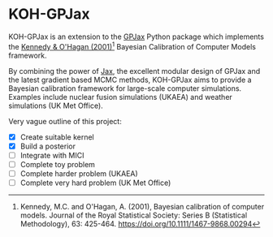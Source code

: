 # KOH-GPJax

KOH-GPJax is an extension to the [GPJax](https://github.com/JaxGaussianProcesses/GPJax) Python package which implements the [Kennedy & O'Hagan (2001)](https://rss.onlinelibrary.wiley.com/doi/10.1111/1467-9868.00294)[^1] Bayesian Calibration of Computer Models framework.

By combining the power of [Jax](https://jax.readthedocs.io/en/latest/), the excellent modular design of GPJax and the latest gradient based MCMC methods, KOH-GPJax aims to provide a Bayesian calibration framework for large-scale computer simulations. Examples include nuclear fusion simulations (UKAEA) and weather simulations (UK Met Office).

[^1]: Kennedy, M.C. and O'Hagan, A. (2001), Bayesian calibration of computer models. Journal of the Royal Statistical Society: Series B (Statistical Methodology), 63: 425-464. https://doi.org/10.1111/1467-9868.00294

Very vague outline of this project: 
- [x] Create suitable kernel  
- [x] Build a posterior  
- [ ] Integrate with MICI
- [ ] Complete toy problem
- [ ] Complete harder problem (UKAEA)
- [ ] Complete very hard problem (UK Met Office)